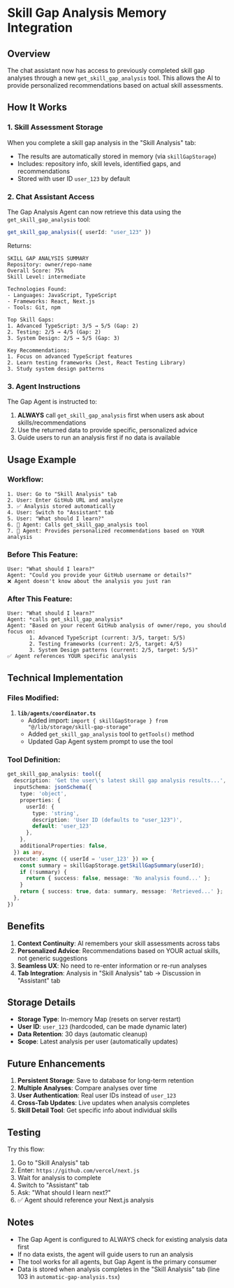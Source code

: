 # Skill Gap Analysis Memory Integration

## Overview
The chat assistant now has access to previously completed skill gap analyses through a new `get_skill_gap_analysis` tool. This allows the AI to provide personalized recommendations based on actual skill assessments.

## How It Works

### 1. **Skill Assessment Storage**
When you complete a skill gap analysis in the "Skill Analysis" tab:
- The results are automatically stored in memory (via `skillGapStorage`)
- Includes: repository info, skill levels, identified gaps, and recommendations
- Stored with user ID `user_123` by default

### 2. **Chat Assistant Access**
The Gap Analysis Agent can now retrieve this data using the `get_skill_gap_analysis` tool:

```typescript
get_skill_gap_analysis({ userId: "user_123" })
```

Returns:
```
SKILL GAP ANALYSIS SUMMARY
Repository: owner/repo-name
Overall Score: 75%
Skill Level: intermediate

Technologies Found:
- Languages: JavaScript, TypeScript
- Frameworks: React, Next.js
- Tools: Git, npm

Top Skill Gaps:
1. Advanced TypeScript: 3/5 → 5/5 (Gap: 2)
2. Testing: 2/5 → 4/5 (Gap: 2)
3. System Design: 2/5 → 5/5 (Gap: 3)

Key Recommendations:
1. Focus on advanced TypeScript features
2. Learn testing frameworks (Jest, React Testing Library)
3. Study system design patterns
```

### 3. **Agent Instructions**
The Gap Agent is instructed to:
1. **ALWAYS** call `get_skill_gap_analysis` first when users ask about skills/recommendations
2. Use the returned data to provide specific, personalized advice
3. Guide users to run an analysis first if no data is available

## Usage Example

### Workflow:
```
1. User: Go to "Skill Analysis" tab
2. User: Enter GitHub URL and analyze
3. ✅ Analysis stored automatically
4. User: Switch to "Assistant" tab
5. User: "What should I learn?"
6. 🤖 Agent: Calls get_skill_gap_analysis tool
7. 🤖 Agent: Provides personalized recommendations based on YOUR analysis
```

### Before This Feature:
```
User: "What should I learn?"
Agent: "Could you provide your GitHub username or details?"
❌ Agent doesn't know about the analysis you just ran
```

### After This Feature:
```
User: "What should I learn?"
Agent: *calls get_skill_gap_analysis*
Agent: "Based on your recent GitHub analysis of owner/repo, you should focus on:
       1. Advanced TypeScript (current: 3/5, target: 5/5)
       2. Testing frameworks (current: 2/5, target: 4/5)
       3. System Design patterns (current: 2/5, target: 5/5)"
✅ Agent references YOUR specific analysis
```

## Technical Implementation

### Files Modified:
1. **`lib/agents/coordinator.ts`**
   - Added import: `import { skillGapStorage } from "@/lib/storage/skill-gap-storage"`
   - Added `get_skill_gap_analysis` tool to `getTools()` method
   - Updated Gap Agent system prompt to use the tool

### Tool Definition:
```typescript
get_skill_gap_analysis: tool({
  description: 'Get the user\'s latest skill gap analysis results...',
  inputSchema: jsonSchema({
    type: 'object',
    properties: {
      userId: { 
        type: 'string', 
        description: 'User ID (defaults to "user_123")',
        default: 'user_123'
      },
    },
    additionalProperties: false,
  }) as any,
  execute: async ({ userId = 'user_123' }) => {
    const summary = skillGapStorage.getSkillGapSummary(userId);
    if (!summary) {
      return { success: false, message: 'No analysis found...' };
    }
    return { success: true, data: summary, message: 'Retrieved...' };
  },
})
```

## Benefits

1. **Context Continuity**: AI remembers your skill assessments across tabs
2. **Personalized Advice**: Recommendations based on YOUR actual skills, not generic suggestions
3. **Seamless UX**: No need to re-enter information or re-run analyses
4. **Tab Integration**: Analysis in "Skill Analysis" tab → Discussion in "Assistant" tab

## Storage Details

- **Storage Type**: In-memory Map (resets on server restart)
- **User ID**: `user_123` (hardcoded, can be made dynamic later)
- **Data Retention**: 30 days (automatic cleanup)
- **Scope**: Latest analysis per user (automatically updates)

## Future Enhancements

1. **Persistent Storage**: Save to database for long-term retention
2. **Multiple Analyses**: Compare analyses over time
3. **User Authentication**: Real user IDs instead of `user_123`
4. **Cross-Tab Updates**: Live updates when analysis completes
5. **Skill Detail Tool**: Get specific info about individual skills

## Testing

Try this flow:
1. Go to "Skill Analysis" tab
2. Enter: `https://github.com/vercel/next.js`
3. Wait for analysis to complete
4. Switch to "Assistant" tab
5. Ask: "What should I learn next?"
6. ✅ Agent should reference your Next.js analysis

## Notes

- The Gap Agent is configured to ALWAYS check for existing analysis data first
- If no data exists, the agent will guide users to run an analysis
- The tool works for all agents, but Gap Agent is the primary consumer
- Data is stored when analysis completes in the "Skill Analysis" tab (line 103 in `automatic-gap-analysis.tsx`)

